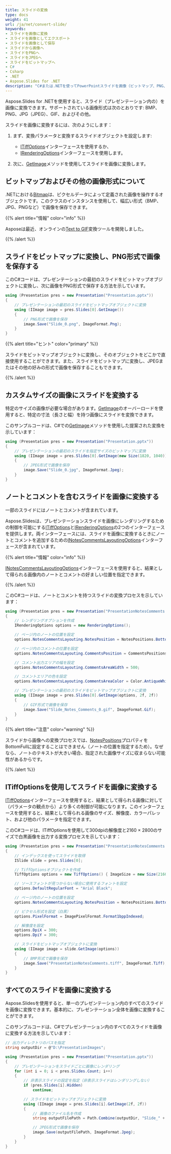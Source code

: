```yaml
---
title: スライドの変換
type: docs
weight: 41
url: /ja/net/convert-slide/
keywords: 
- スライドを画像に変換
- スライドを画像としてエクスポート
- スライドを画像として保存
- スライドから画像へ
- スライドをPNGへ
- スライドをJPEGへ
- スライドをビットマップへ
- C#
- Csharp
- .NET
- Aspose.Slides for .NET
description: "C#または.NETを使ってPowerPointスライドを画像（ビットマップ、PNG、またはJPG）に変換します"
---
```


Aspose.Slides for .NETを使用すると、スライド（プレゼンテーション内の）を画像に変換できます。サポートされている画像形式は次のとおりです: BMP、PNG、JPG（JPEG）、GIF、およびその他。

スライドを画像に変換するには、次のようにします：

1. まず、変換パラメータと変換するスライドオブジェクトを設定します:
   * [ITiffOptions](https://reference.aspose.com/slides/net/aspose.slides.export/itiffoptions)インターフェースを使用するか、
   * [IRenderingOptions](https://reference.aspose.com/slides/net/aspose.slides.export/irenderingoptions)インターフェースを使用します。

2. 次に、[GetImage](https://reference.aspose.com/slides/net/aspose.slides/islide/getimage/)メソッドを使用してスライドを画像に変換します。

## **ビットマップおよびその他の画像形式について**

.NETにおける[Bitmap](https://docs.microsoft.com/en-us/dotnet/api/system.drawing.bitmap?view=net-5.0)は、ピクセルデータによって定義された画像を操作するオブジェクトです。このクラスのインスタンスを使用して、幅広い形式（BMP、JPG、PNGなど）で画像を保存できます。

{{% alert title="情報" color="info" %}}

Asposeは最近、オンラインの[Text to GIF](https://products.aspose.app/slides/text-to-gif)変換ツールを開発しました。

{{% /alert %}}

## **スライドをビットマップに変換し、PNG形式で画像を保存する**

このC#コードは、プレゼンテーションの最初のスライドをビットマップオブジェクトに変換し、次に画像をPNG形式で保存する方法を示しています。

``` csharp 
using (Presentation pres = new Presentation("Presentation.pptx"))
{
    // プレゼンテーションの最初のスライドをビットマップオブジェクトに変換
    using (IImage image = pres.Slides[0].GetImage())
    {
        // PNG形式で画像を保存
        image.Save("Slide_0.png", ImageFormat.Png);
    }
}
```

{{% alert title="ヒント" color="primary" %}} 

スライドをビットマップオブジェクトに変換し、そのオブジェクトをどこかで直接使用することができます。また、スライドをビットマップに変換し、JPEGまたはその他の好みの形式で画像を保存することもできます。

{{% /alert %}}  

## **カスタムサイズの画像にスライドを変換する**

特定のサイズの画像が必要な場合があります。[GetImage](https://reference.aspose.com/slides/net/aspose.slides/islide/getimage/)のオーバーロードを使用すると、特定の寸法（長さと幅）を持つ画像にスライドを変換できます。

このサンプルコードは、C#での[GetImage](https://reference.aspose.com/slides/net/aspose.slides/islide/getimage/)メソッドを使用した提案された変換を示しています：

``` csharp 
using (Presentation pres = new Presentation("Presentation.pptx"))
{
    // プレゼンテーションの最初のスライドを指定サイズのビットマップに変換
    using (IImage image = pres.Slides[0].GetImage(new Size(1820, 1040)))
    {
        // JPEG形式で画像を保存
        image.Save("Slide_0.jpg", ImageFormat.Jpeg);
    }
}
```

## **ノートとコメントを含むスライドを画像に変換する**

一部のスライドにはノートとコメントが含まれています。

Aspose.Slidesは、プレゼンテーションスライドを画像にレンダリングするための制御を可能にする[ITiffOptions](https://reference.aspose.com/slides/net/aspose.slides.export/itiffoptions)と[IRenderingOptions](https://reference.aspose.com/slides/net/aspose.slides.export/irenderingoptions)の2つのインターフェースを提供します。両インターフェースには、スライドを画像に変換するときにノートとコメントを追加するための[INotesCommentsLayoutingOptions](https://reference.aspose.com/slides/net/aspose.slides.export/inotescommentslayoutingoptions)インターフェースが含まれています。

{{% alert title="情報" color="info" %}} 

[INotesCommentsLayoutingOptions](https://reference.aspose.com/slides/net/aspose.slides.export/inotescommentslayoutingoptions)インターフェースを使用すると、結果として得られる画像内のノートとコメントの好ましい位置を指定できます。

{{% /alert %}} 

このC#コードは、ノートとコメントを持つスライドの変換プロセスを示しています：

``` csharp 
using (Presentation pres = new Presentation("PresentationNotesComments.pptx"))
{
    // レンダリングオプションを作成
    IRenderingOptions options = new RenderingOptions();

    // ページ内のノートの位置を設定
    options.NotesCommentsLayouting.NotesPosition = NotesPositions.BottomTruncated;

    // ページ内のコメントの位置を設定 
    options.NotesCommentsLayouting.CommentsPosition = CommentsPositions.Right;

    // コメント出力エリアの幅を設定
    options.NotesCommentsLayouting.CommentsAreaWidth = 500;

    // コメントエリアの色を設定
    options.NotesCommentsLayouting.CommentsAreaColor = Color.AntiqueWhite;

    // プレゼンテーションの最初のスライドをビットマップオブジェクトに変換
    using (IImage image = pres.Slides[0].GetImage(options, 2f, 2f))
    {
        // GIF形式で画像を保存
        image.Save("Slide_Notes_Comments_0.gif", ImageFormat.Gif);
    }
}
```

{{% alert title="注意" color="warning" %}} 

スライドから画像への変換プロセスでは、[NotesPositions](https://reference.aspose.com/slides/net/aspose.slides.export/inotescommentslayoutingoptions/properties/notesposition)プロパティをBottomFullに設定することはできません（ノートの位置を指定するため）。なぜなら、ノートのテキストが大きい場合、指定された画像サイズに収まらない可能性があるからです。

{{% /alert %}} 

## **ITiffOptionsを使用してスライドを画像に変換する**

[ITiffOptions](https://reference.aspose.com/slides/net/aspose.slides.export/itiffoptions)インターフェースを使用すると、結果として得られる画像に対して（パラメータの観点から）より多くの制御が可能になります。このインターフェースを使用すると、結果として得られる画像のサイズ、解像度、カラーパレット、および他のパラメータを指定できます。

このC#コードは、ITiffOptionsを使用して300dpiの解像度と2160 × 2800のサイズで白黒画像を出力する変換プロセスを示しています：

``` csharp 
using (Presentation pres = new Presentation("PresentationNotesComments.pptx"))
{
    // インデックスを使ってスライドを取得
    ISlide slide = pres.Slides[0];

    // TiffOptionsオブジェクトを作成
    TiffOptions options = new TiffOptions() { ImageSize = new Size(2160, 2880) };

    // ソースフォントが見つからない場合に使用するフォントを設定
    options.DefaultRegularFont = "Arial Black";

    // ページ内のノートの位置を設定 
    options.NotesCommentsLayouting.NotesPosition = NotesPositions.BottomTruncated;

    // ピクセル形式を設定（白黒）
    options.PixelFormat = ImagePixelFormat.Format1bppIndexed;

    // 解像度を設定
    options.DpiX = 300;
    options.DpiY = 300;

    // スライドをビットマップオブジェクトに変換
    using (IImage image = slide.GetImage(options))
    {
        // BMP形式で画像を保存
        image.Save("PresentationNotesComments.tiff", ImageFormat.Tiff);
    }
}  
```

## **すべてのスライドを画像に変換する**

Aspose.Slidesを使用すると、単一のプレゼンテーション内のすべてのスライドを画像に変換できます。基本的に、プレゼンテーション全体を画像に変換することができます。

このサンプルコードは、C#でプレゼンテーション内のすべてのスライドを画像に変換する方法を示しています：

```csharp
// 出力ディレクトリのパスを指定
string outputDir = @"D:\PresentationImages";

using (Presentation pres = new Presentation("Presentation.pptx"))
{
    // プレゼンテーションをスライドごとに画像にレンダリング
    for (int i = 0; i < pres.Slides.Count; i++)
    {
        // 非表示スライドの設定を指定（非表示スライドはレンダリングしない）
        if (pres.Slides[i].Hidden)
            continue;

        // スライドをビットマップオブジェクトに変換
        using (IImage image = pres.Slides[i].GetImage(2f, 2f))
        {
            // 画像のファイル名を作成
            string outputFilePath = Path.Combine(outputDir, "Slide_" + i + ".jpg");

            // JPEG形式で画像を保存
            image.Save(outputFilePath, ImageFormat.Jpeg);
        }
    }
}
```